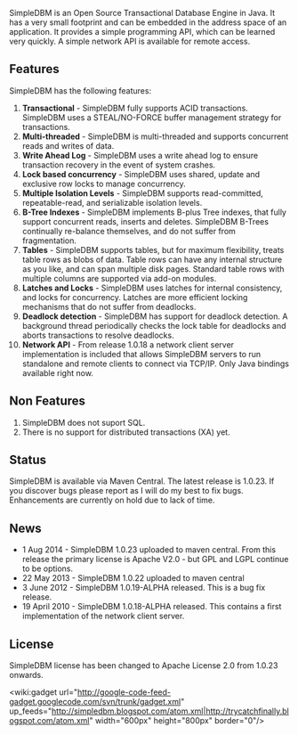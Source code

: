 SimpleDBM is an Open Source Transactional Database Engine in Java. It has
a very small footprint and can be embedded in the address space of an
application. It provides a simple programming API, which can be learned
very quickly. A simple network API is available for remote access.

## Features ##
SimpleDBM has the following features:
  1. **Transactional** - SimpleDBM fully supports ACID transactions. SimpleDBM uses a STEAL/NO-FORCE buffer management strategy for transactions.
  1. **Multi-threaded** - SimpleDBM is multi-threaded and supports concurrent reads and writes of data.
  1. **Write Ahead Log** - SimpleDBM uses a write ahead log to ensure transaction recovery in the event of system crashes.
  1. **Lock based concurrency** - SimpleDBM uses shared, update and exclusive row locks to manage concurrency.
  1. **Multiple Isolation Levels** - SimpleDBM supports read-committed, repeatable-read, and serializable isolation levels.
  1. **B-Tree Indexes** - SimpleDBM implements B-plus Tree indexes, that fully support concurrent reads, inserts and deletes. SimpleDBM B-Trees continually re-balance themselves, and do not suffer from fragmentation.
  1. **Tables** - SimpleDBM supports tables, but for maximum flexibility, treats table rows as blobs of data. Table rows can have any internal structure as you like, and can span multiple disk pages. Standard table rows with multiple columns are supported via add-on modules.
  1. **Latches and Locks** - SimpleDBM uses latches for internal consistency, and locks for concurrency. Latches are more efficient locking mechanisms that do not suffer from deadlocks.
  1. **Deadlock detection** - SimpleDBM has support for deadlock detection. A background thread periodically checks the lock table for deadlocks and aborts transactions to resolve deadlocks.
  1. **Network API** - From release 1.0.18 a network client server implementation is included that allows SimpleDBM servers to run standalone and remote clients to connect via TCP/IP. Only Java bindings available right now.

## Non Features ##
  1. SimpleDBM does not suport SQL.
  1. There is no support for distributed transactions (XA) yet.

## Status ##
SimpleDBM is available via Maven Central. The latest release is 1.0.23. If you discover bugs please report as I will do my best to fix bugs. Enhancements are currently on hold due to lack of time.

## News ##
  * 1 Aug 2014 - SimpleDBM 1.0.23 uploaded to maven central. From this release the primary license is Apache V2.0 - but GPL and LGPL continue to be options.
  * 22 May 2013 - SimpleDBM 1.0.22 uploaded to maven central
  * 3 June 2012 - SimpleDBM 1.0.19-ALPHA released. This is a bug fix release.
  * 19 April 2010 - SimpleDBM 1.0.18-ALPHA released. This contains a first implementation of the network client server.

## License ##
SimpleDBM license has been changed to Apache License 2.0 from 1.0.23 onwards.

<wiki:gadget url="http://google-code-feed-gadget.googlecode.com/svn/trunk/gadget.xml"  up\_feeds="http://simpledbm.blogspot.com/atom.xml|http://trycatchfinally.blogspot.com/atom.xml"  width="600px" height="800px" border="0"/>